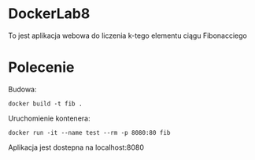 # DockerLab8
To jest aplikacja webowa do liczenia k-tego elementu ciągu Fibonacciego

# Polecenie
Budowa: 
```
docker build -t fib .
```
Uruchomienie kontenera:
```
docker run -it --name test --rm -p 8080:80 fib
```
Aplikacja jest dostepna na localhost:8080
